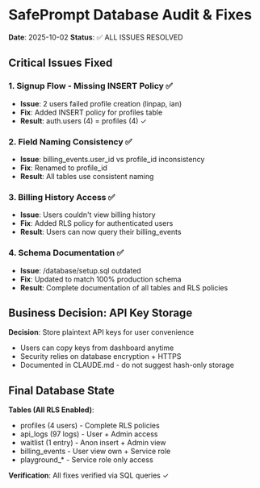# SafePrompt Database Audit & Fixes
**Date**: 2025-10-02
**Status**: ✅ ALL ISSUES RESOLVED

## Critical Issues Fixed

### 1. Signup Flow - Missing INSERT Policy ✅
- **Issue**: 2 users failed profile creation (linpap, ian)
- **Fix**: Added INSERT policy for profiles table
- **Result**: auth.users (4) = profiles (4) ✓

### 2. Field Naming Consistency ✅
- **Issue**: billing_events.user_id vs profile_id inconsistency
- **Fix**: Renamed to profile_id
- **Result**: All tables use consistent naming

### 3. Billing History Access ✅
- **Issue**: Users couldn't view billing history
- **Fix**: Added RLS policy for authenticated users
- **Result**: Users can now query their billing_events

### 4. Schema Documentation ✅
- **Issue**: /database/setup.sql outdated
- **Fix**: Updated to match 100% production schema
- **Result**: Complete documentation of all tables and RLS policies

## Business Decision: API Key Storage

**Decision**: Store plaintext API keys for user convenience
- Users can copy keys from dashboard anytime
- Security relies on database encryption + HTTPS
- Documented in CLAUDE.md - do not suggest hash-only storage

## Final Database State

**Tables (All RLS Enabled)**:
- profiles (4 users) - Complete RLS policies
- api_logs (97 logs) - User + Admin access
- waitlist (1 entry) - Anon insert + Admin view
- billing_events - User view own + Service role
- playground_* - Service role only access

**Verification**: All fixes verified via SQL queries ✓
